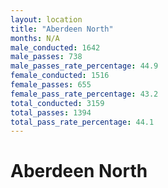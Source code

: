 ```yaml
---
layout: location
title: "Aberdeen North"
months: N/A
male_conducted: 1642
male_passes: 738
male_passes_rate_percentage: 44.9
female_conducted: 1516
female_passes: 655
female_pass_rate_percentage: 43.2
total_conducted: 3159
total_passes: 1394
total_pass_rate_percentage: 44.1
---
```


# Aberdeen North
